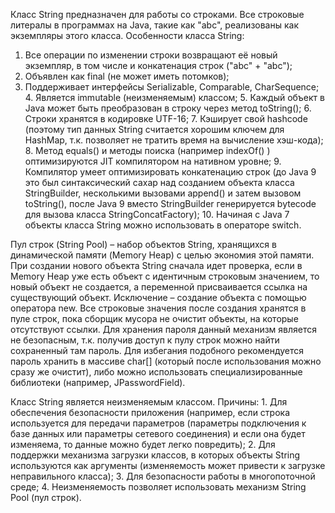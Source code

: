 Класс String предназначен для работы со строками. Все строковые литералы в программах на Java, такие как "abc", реализованы как экземпляры этого класса. Особенности класса String:
1. Все операции по изменении строки возвращают её новый экземпляр, в том числе и конкатенация строк ("abc" + "abc");
2. Объявлен как final (не может иметь потомков);
3. Поддерживает интерфейсы Serializable, Comparable<String>, CharSequence;
   4. Является immutable (неизменяемым) классом;
   5. Каждый объект в Java может быть преобразован в строку через метод toString();
   6. Строки хранятся в кодировке UTF-16;
   7. Кэширует свой hashcode (поэтому тип данных String считается хорошим ключем для HashMap, т.к. позволяет не тратить время на вычисление хэш-кода);
   8. Метод equals() и методы поиска (например indexOf() ) оптимизируются JIT компилятором на нативном уровне;
   9. Компилятор умеет оптимизировать конкатенацию строк (до Java 9 это был синтаксический сахар над созданием объекта класса StringBuilder, несколькими вызовами append() и затем вызовом toString(), после Java 9 вместо StringBuilder генерируется bytecode для вызова класса StringConcatFactory);
   10. Начиная с Java 7 объекты класса String можно использовать в операторе switch.

Пул строк (String Pool) – набор объектов String, хранящихся в динамической памяти (Memory Heap) с целью экономия этой памяти. При создании нового объекта String сначала идет проверка, если в Memory Heap уже есть объект с идентичным строковым значением, то новый объект не создается, а переменной присваивается ссылка на существующий объект. Исключение – создание объекта с помощью оператора new.
	Все строковые значения после создания хранятся в пуле строк, пока сборщик мусора не очистит объекты, на которые отсутствуют ссылки. Для хранения пароля данный механизм является не безопасным, т.к. получив доступ к пулу строк можно найти сохраненный там пароль. Для избегания подобного рекомендуется пароль хранить в массиве char[] (который после использования можно сразу же очистит), либо можно использовать специализированные библиотеки (например, JPasswordField).

Класс String является неизменяемым классом. Причины:
	1. Для обеспечения безопасности приложения (например, если строка используется для передачи параметров (параметры подключения к базе данных или параметры сетевого соединения) и если она будет изменяема, то данные можно будет легко повредить);
	2. Для поддержки механизма загрузки классов, в которых объекты String используются как аргументы (изменяемость может привести к загрузке неправильного класса);
	3. Для безопасности работы в многопоточной среде;
	4. Неизменяемость позволяет использовать механизм String Pool (пул строк).